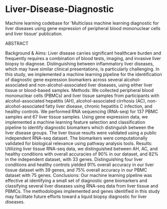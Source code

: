 # Liver-Disease-Diagnostic
Machine learning codebase for 'Multiclass machine learning diagnostic for liver diseases using gene expression of peripheral blood mononuclear cells and liver tissue' publication.

ABSTRACT 

Background & Aims: Liver disease carries significant healthcare burden and frequently requires a combination of blood tests, imaging, and invasive liver biopsy to diagnose. Distinguishing between inflammatory liver diseases, which may have similar clinical presentations, is particularly challenging. In this study, we implemented a machine learning pipeline for the identification of diagnostic gene expression biomarkers across several alcohol-associated and non-alcohol-associated liver diseases, using either liver tissue or blood-based samples. 
Methods: We collected peripheral blood mononuclear cells (PBMCs) and liver tissue samples from participants with alcohol-associated hepatitis (AH), alcohol-associated cirrhosis (AC), non-alcohol-associated fatty liver disease, chronic hepatitis C infection, and healthy controls. We performed RNA sequencing (RNA-seq) for 137 PBMC samples and 67 liver tissue samples. Using gene expression data, we implemented a machine learning feature selection and classification pipeline to identify diagnostic biomarkers which distinguish between the liver disease groups. The liver tissue results were validated using a public independent RNA-seq dataset. The biomarkers were computationally validated for biological relevance using pathway analysis tools. 
Results: Utilizing liver tissue RNA-seq data, we distinguished between AH, AC, and healthy conditions with overall accuracies of 90% in our dataset, and 82% in the independent dataset, with 33 genes. Distinguishing four liver conditions and healthy controls yielded 91% overall accuracy in our liver tissue dataset with 39 genes, and 75% overall accuracy in our PBMC dataset with 75 genes. 
Conclusions: Our machine learning pipeline was effective at identifying a small set of diagnostic gene biomarkers and classifying several liver diseases using RNA-seq data from liver tissue and PBMCs. The methodologies implemented and genes identified in this study may facilitate future efforts toward a liquid biopsy diagnostic for liver diseases.
